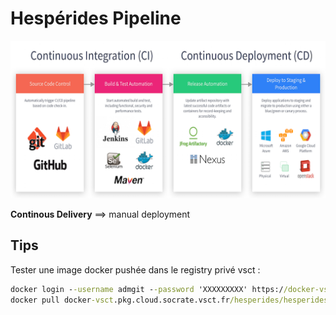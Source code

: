 # Hespérides Pipeline

![alt text](CICD-resource.png)

**Continous Delivery** ==> manual deployment

## Tips

Tester une image docker pushée dans le registry privé vsct :
````cmd
docker login --username admgit --password 'XXXXXXXXX' https://docker-vsct.pkg.cloud.socrate.vsct.fr 
docker pull docker-vsct.pkg.cloud.socrate.vsct.fr/hesperides/hesperides:develop 
````